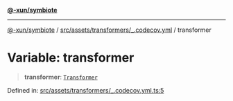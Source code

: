 [**@-xun/symbiote**](../../../../../README.md)

***

[@-xun/symbiote](../../../../../README.md) / [src/assets/transformers/\_.codecov.yml](../README.md) / transformer

# Variable: transformer

> **transformer**: [`Transformer`](../../../type-aliases/Transformer.md)

Defined in: [src/assets/transformers/\_.codecov.yml.ts:5](https://github.com/Xunnamius/symbiote/blob/6f50d53faef5aceb9ab30a8a468d34a5aa510945/src/assets/transformers/_.codecov.yml.ts#L5)
